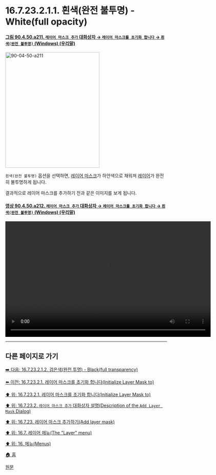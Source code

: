 # 16.7.23.2.1.1. 흰색(완전 불투명) - White(full opacity)

<a id="90-04-50-a211"></a>

#### [그림 90.4.50.a211. `레이어 마스크 추가` 대화상자 → `레이어 마스크를 초기화 합니다` → `흰색(완전 불투명)` (Windows) (우리말)](./90-04-0050-add_layer_mask.md#90-04-50-a211)
<img width="293" height="360" alt="90-04-50-a211" src="https://github.com/user-attachments/assets/e2a29ef5-2cfd-4ee4-af32-a84ce8a59c7d" />

`흰색(완전 불투명)` 옵션을 선택하면, [레이어 마스크](./19-glossaryx-layer_mask.md)가 하얀색으로 채워져 [레이어](./19-glossaryx-layer.md)가 완전히 불투명하게 됩니다.

결과적으로 레이어 마스크를 추가하기 전과 같은 이미지를 보게 됩니다.

<a id="90-04-50-a212"></a>

#### [영상 90.4.50.a212. `레이어 마스크 추가` 대화상자 → `레이어 마스크를 초기화 합니다` → `흰색(완전 불투명)` (Windows) (우리말)](./90-04-0050-add_layer_mask.md#90-04-50-a212)
<video controls="controls" width="640" height="360" src="https://github.com/user-attachments/assets/5fe4cdd3-2089-4db3-be79-a281da2f39dd"></video>

***

## 다른 페이지로 가기

[➡️ 다음: 16.7.23.2.1.2. 검은색(완전 투명) - Black(full transparency)](./16-07-23-02-01-02-black.md)

[⬅️ 이전: 16.7.23.2.1. 레이어 마스크를 초기화 합니다(Initialize Layer Mask to)](./16-07-23-02-01-00-initialize_layer_mask_to.md)

[⬆️ 위: 16.7.23.2.1. 레이어 마스크를 초기화 합니다(Initialize Layer Mask to)](./16-07-23-02-01-00-initialize_layer_mask_to.md)

[⬆️ 위: 16.7.23.2. `레이어 마스크 추가` 대화상자 설명(Description of the `Add Layer Mask` Dialog)](./16-07-23-02-00-description_of_the_add_layer_mask_dialog.md)

[⬆️ 위: 16.7.23. 레이어 마스크 추가하기(Add layer mask)](./16-07-23-00-add_layer_mask.md)

[⬆️ 위: 16.7. 레이어 메뉴(The "Layer" menu)](./16-07-00-the-layer-menu.md)

[⬆️ 위: 16. 메뉴(Menus)](./16-00-menus.md)

[🏠 홈](./00-home.md)

[원문](https://docs.gimp.org/2.10/ko/gimp-layer-mask-add.html#idm29173)